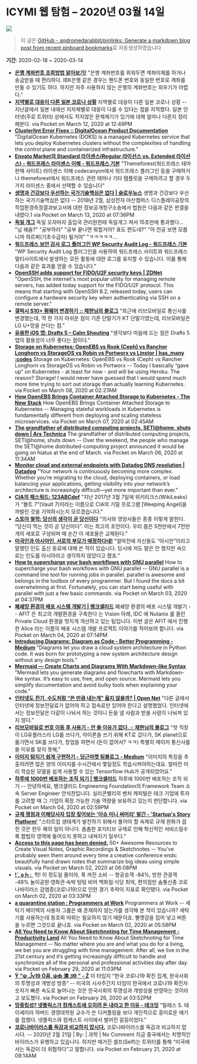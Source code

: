 # ICYMI 웹 탐험 – 2020년 03월 14일

![](https://i.picsum.photos/id/289/1920/1080.jpg)

> 이 글은 [GitHub - andromedarabbit/pinlinks: Generate a markdown blog post from recent pinboard bookmarks](https://github.com/andromedarabbit/pinlinks)로 자동생성하였습니다

**기간**: 2020-02-18 ~ 2020-03-14

* **[은행 계좌번호 조회방법 알아보기!](https://tariat.tistory.com/536)**
	"은행 계좌번호를 외워두면 계좌이체를 하거나 송금받을 때 편리하다. IBK은행 같은 경우는 핸드폰 번호와 동일한 번호로 계좌를 만들 수 있기도 하다. 하지만 자주 사용하지 않는 은행의 계좌번호는 외우기가 어렵다."
* **[지역별로 대응이 다른 일본 코로나 상황](https://brunch.co.kr/@jaeunyun/215)**
	지역별로 대응이 다른 일본 코로나 상황 -- 지난글에서 일본 내에선 지자체별로 대응이 다를 수 있다는 점을 지적했다. 일본 인터넷(주로 트위터) 상에서도 적지않은 문제제기가 있기에 대체 얼마나 다른지 정리해본다. via Pocket on March 12, 2020 at 12:49PM
* **[Clusterlint Error Fixes :: DigitalOcean Product Documentation](https://www.digitalocean.com/docs/kubernetes/resources/clusterlint-errors/)**
	"DigitalOcean Kubernetes (DOKS) is a managed Kubernetes service that lets you deploy Kubernetes clusters without the complexities of handling the control plane and containerized infrastructure."
* **[Envato Market의 Standard 라이센스(Regular 라이선스 vs. Extended 라이선스) - 워드프레스 라이센스 이해 - 워드프레스 기본](https://www.thewordcracker.com/basic/standard-licenses-of-envato-market/)**
	"Themeforest(워드프레스 테마 판매 사이트) 라이센스 이해 codecanyon에서 워드프레스 플러그인 등을 구매하거나 themeforest에서 워드프레스 관련 테마나 기타 템플릿을 구매하려고 할 경우 두 가지 라이센스 중에서 선택할 수 있습니다"
* **[생명과 건강보다 우선하는 국가기술핵심은 없다 | 슬로우뉴스](https://slownews.kr/75566)**
	생명과 건강보다 우선하는 국가기술핵심은 없다 -- 2018년 2월, 삼성전자 아산캠퍼스 디스플레이공장의 작업환경측정결과보고서에 대한 정보공개청구소송에서 법원은 다음과 같은 판결을 내렸다.1 via Pocket on March 13, 2020 at 07:36PM
* **[독일 개그](https://twitter.com/i/web/status/1237770764595625985)**
	독일 오자마자 출입국 관리원한테 독일개그 쳐서 15초만에 통과했다...
	"님 왜옴?"
	"공부하러"
	"공부 끝나면 뭐할거야? 표도 편도네?"
	"아 전공 보면 모릅니까 하르쩌(기초수급자) 될거야"
	"ㅋㅋㅋㅋㅋ… 
* **[워드프레스 보안 감사 로그 플러그인 WP Security Audit Log - 워드프레스 기본](https://www.thewordcracker.com/basic/%ec%9b%8c%eb%93%9c%ed%94%84%eb%a0%88%ec%8a%a4-%eb%b3%b4%ec%95%88-%ea%b0%90%ec%82%ac-%eb%a1%9c%ea%b7%b8-%ed%94%8c%eb%9f%ac%ea%b7%b8%ec%9d%b8-wp-security-audit-log/)**
	"WP Security Audit Log 플러그인을 사용하여 워드프레스 사이트와 워드프레스 멀티사이트에서 발생하는 모든 활동에 대한 로그를 유지할 수 있습니다. 이를 통해 다음과 같은 효과를 얻을 수 있습니다."
* **[OpenSSH adds support for FIDO/U2F security keys | ZDNet](https://www.zdnet.com/article/openssh-adds-support-for-fidou2f-security-keys/)**
	"OpenSSH, the internet's most popular utility for managing remote servers, has added today support for the FIDO/U2F protocol. This means that starting with OpenSSH 8.2, released today, users can configure a hardware security key when authenticating via SSH on a remote server."
* **[갤럭시 S10+ 펌웨어 변경하기 :: 채현님의 블로그](https://xlos.tistory.com/1781)**
	"최근에 리브모바일로 통신사를 변경했는데, 딱 한 가지 아쉬운 점이 기존 단말기가 KT 단말기였는데, 리브모바일은 LG U+망을 쓴다는 점."
* **[유용한 iOS 앱: Drafts 5 – Calm Shouting](http://lordmiss.com/journal/archives/2159)**
	"생각보다 마음에 드는 점은 Drafts 5 앱의 활용성이 너무 좋다는 점이다."
* **[Storage on Kubernetes: OpenEBS vs Rook (Ceph) vs Rancher Longhorn vs StorageOS vs Robin vs Portworx vs Linstor | has_many :codes](https://vitobotta.com/2019/08/06/kubernetes-storage-openebs-rook-longhorn-storageos-robin-portworx/)**
	Storage on Kubernetes: OpenEBS vs Rook (Ceph) vs Rancher Longhorn vs StorageOS vs Robin vs Portworx -- Today I basically “gave up” on Kubernetes - at least for now - and will be using Heroku. The reason? Storage! I would never have guessed that I would spend much more time trying to sort out storage than actually learning Kubernetes. via Pocket on March 08, 2020 at 02:27AM
* **[How OpenEBS Brings Container Attached Storage to Kubernetes - The New Stack](https://thenewstack.io/how-openebs-brings-container-attached-storage-to-kubernetes/)**
	How OpenEBS Brings Container Attached Storage to Kubernetes -- Managing stateful workloads in Kubernetes is fundamentally different from deploying and scaling stateless microservices. via Pocket on March 07, 2020 at 02:45AM
* **[The grandfather of distributed computing projects, SETI@home, shuts down | Ars Technica](https://arstechnica.com/science/2020/03/the-grandfather-of-distributed-computing-projects-setihome-shuts-down/)**
	The grandfather of distributed computing projects, SETI@home, shuts down -- Over the weekend, the people who manage the SETI@home distributed-computing project announced it would be going on hiatus at the end of March. via Pocket on March 06, 2020 at 11:34AM
* **[Monitor cloud and external endpoints with Datadog DNS resolution | Datadog](https://www.datadoghq.com/blog/dns-resolution-datadog/)**
	"Your network is continuously becoming more complex. Whether you’re migrating to the cloud, deploying containers, or load balancing your applications, getting visibility into your network’s architecture is increasingly difficult—yet more important than ever."
* **[CIA의 패스워드: 123ABCdef](https://gigglehd.com/gg/soft/6787214)**
	"지난 2017년 3월 7일에 위키리크스(WikiLeaks)가 “볼트 7”(Vault 7)이라는 이름으로 CIA의 기밀 프로그램 [Weeping Angel]을 까발린 것을 기억하시는지 모르겠습니다."
* **[스토아 철학: 당신의 생각이 곧 당신이다](https://newspeppermint.com/2020/03/06/m-stoic/)**
	"의사와 영양사들은 종종 이렇게 말한다. “당신이 먹는 것이 곧 당신이다”. 이는 최고의 조언이다. 우리 몸은 5천만에서 7천만개의 세포로 구성되며 매 순간 이 세포들은 교체된다."
* **[미국인과 아시아인, 서로의 부모가 매정하다네!](https://strangerca.tistory.com/entry/%EB%AF%B8%EA%B5%AD%EC%9D%B8%EA%B3%BC-%EC%95%84%EC%8B%9C%EC%95%84%EC%9D%B8-%EC%84%9C%EB%A1%9C%EC%9D%98-%EB%B6%80%EB%AA%A8%EA%B0%80-%EB%A7%A4%EC%A0%95%ED%95%98%EB%8B%A4%EB%84%A4)**
	"얼마전에 자신들도 “아시안”이라고 말했던 인도 출신 동료에 대해 쓴 적이 있습니다. 당시에 저도 말은 안 했지만 속으로는 인도를 아시아라고 생각하지 않았다고 했죠."
* **[How to supercharge your bash workflows with GNU parallel](https://www.freecodecamp.org/news/how-to-supercharge-your-bash-workflows-with-gnu-parallel-53aab0aea141/)**
	How to supercharge your bash workflows with GNU parallel -- GNU parallel is a command line tool for running jobs in parallel. parallel is awesome and belongs in the toolbox of every programmer. But I found the docs a bit overwhelming at first. Fortunately, you can start being useful with parallel with just a few basic commands. via Pocket on March 03, 2020 at 04:37PM
* **[폐쇄망 환경의 배포 시스템 개발기 | 뱅크샐러드](https://blog.banksalad.com/tech/how-we-have-built-alice/)**
	폐쇄망 환경의 배포 시스템 개발기 -- AFIT 은 최고의 개발환경을 구축한다 는 Vision 아래, IDC 에 Nutanix 를 올린 Private Cloud 환경을 멋지게 개선하고 있는 팀입니다. 이번 글은 AFIT 에서 진행한 Alice 라는 이름의 배포 시스템 개발 프로젝트 이야기를 적어보려 합니다. via Pocket on March 04, 2020 at 07:14PM
* **[Introducing Diagrams: Diagram as Code - Better Programming - Medium](https://medium.com/better-programming/diagrams-diagram-as-code-56fec222cdf6?source=ifttt--------------1)**
	"Diagrams let you draw a cloud system architecture in Python code. It was born for prototyping a new system architecture design without any design tools."
* **[Mermaid — Create Charts and Diagrams With Markdown-like Syntax](https://medium.com/better-programming/mermaid-create-charts-and-diagrams-with-markdown-88a9e639ab14?source=ifttt--------------1)**
	"Mermaid lets you generate diagrams and flowcharts with Markdown-like syntax. It’s easy to use, free, and open source. Mermaid lets you simplify documentation and avoid bulky tools when explaining your code."
* **[인터넷도 전기, 수도처럼 “쓴 만큼 내는게” 옳지 않을까? | Open Net](https://opennet.or.kr/17681)**
	"다른 글에서 인터넷에 정보전달료가 없어야 하고 접속료만 있어야 한다고 설명했었다. 인터넷에서는 정보전달은 다같이 나눠서 하는 것이니 돈을 낼 사람과 받을 사람이 나눠져 있지 않다."
* **[리브모바일로 번호 이동 후 사용기 - 안 쓸 이유가 없다. :: 채현님의 블로그](https://xlos.tistory.com/1780)**
	"첫 직장이 LG유플러스라 LG를 쓰다가, 아이폰을 쓰기 위해 KT로 갔다가, SK planet으로 옮기면서 SK를 쓰다가, 창업을 하면서 (돈이 없어서? ㅋㅋ) 특별히 메이저 통신사를 쓸 이유를 찾지 못해,"
* **[이미지 탐지기 쉽게 구현하기 - 당근마켓 팀블로그 - Medium](https://medium.com/daangn/%EC%9D%B4%EB%AF%B8%EC%A7%80-%ED%83%90%EC%A7%80%EA%B8%B0-%EC%89%BD%EA%B2%8C-%EA%B5%AC%ED%98%84%ED%95%98%EA%B8%B0-abd967638c8e)**
	"이미지의 특징을 추출하려면 많은 양의 이미지를 수시간에서 몇일정도 학습시켜야하는데요. 얼마전 미리 학습된 모델을 쉽게 사용할 수 있는 Tensorflow Hub가 공개되었어요."
* **[하루에 1000번 배포하는 조직 되기 | 뱅크샐러드](https://blog.banksalad.com/tech/become-an-organization-that-deploys-1000-times-a-day/)**
	하루에 1000번 배포하는 조직 되기 -- 안녕하세요, 뱅크샐러드 Engineering Foundation의 Framework Team 소속 Server Engineer 안석찬입니다. 실리콘밸리의 벤처 캐피털은 테크 기업에 투자를 고려할 때 그 기업이 확장 가능한 기술 역량을 보유하고 있는지 판단합니다. via Pocket on March 04, 2020 at 02:59PM
* **[규제 쟁점과 이해당사자 입장 짚어보는 ‘이슈 미니 써머리’ 발간 - 'Startup's Story Platform’](https://platum.kr/archives/137000)**
	"스타트업 생태계가 발전하기 위해서 풀어야 할 숙제로 규제 완화가 꼽힌 것은 한두 해의 일이 아니다. 촘촘한 포지티브 규제로 인해 혁신적인 서비스일수록 합법의 영역에 들어오지 못하고 내쳐지기 일쑤다."
* **[Access to this page has been denied.](https://creativemarket.com/blog/50-awesome-resources-to-create-visual-notes-graphic-recordings-sketchnotes)**
	50+ Awesome Resources to Create Visual Notes, Graphic Recordings & Sketchnotes -- You've probably seen them around every time a creative conference ends: beautifully hand drawn notes that summarize big ideas using simple visuals. via Pocket on March 02, 2020 at 06:08PM
* **[! ̾, ǫ Һ : ̹](https://news.naver.com/main/read.nhn?mode=LSD&mid=sec&oid=025&aid=0002980064&sid1=001)**
	헉! 이 정도일 줄이야, 푹 꺼진 소비 -- 항공승객 -84%, 방한 관광객 -48% 놀이공원·영화관·숙박 텅텅 비어 백화점·식당 최악, 편의점만 숨통신종 코로나바이러스 감염증(코로나19)으로 인한 경기 추락이 지표로 확인됐다. via Pocket on March 02, 2020 at 03:33PM
* **[a quarantine station : Programmers at Work](http://sonnet.egloos.com/7482619)**
	Programmers at Work -- 세탁기 메이택의 사용자 그룹은 왜 존재하지 않는가를 생각해 본 적이 있습니까? 세탁기를 사용하는데 동호회 따위는 필요하지 않기 때문이죠. 빨랫감을 집어 넣고 버튼을 누르면 그것으로 끝나죠. via Pocket on March 02, 2020 at 05:58PM
* **[All You Need to Know About Sketchnoting for Time Management - Productivity Land](https://productivityland.com/all-you-need-to-know-about-sketchnoting-for-time-management/)**
	All You Need to Know About Sketchnoting for Time Management -- No matter where you are and what you do for a living, we bet you are struggling with time management. After all, we live in the 21st century and it’s getting increasingly difficult to handle and synchronize all of the personal and professional activities day after day. via Pocket on February 29, 2020 at 11:03PM
* **[Ÿ "ѱ ڷγ19 Ȯ꼼, ѱȸ 漺 ݿϴ " - Ź](http://news.khan.co.kr/kh_news/khan_art_view.html?artid=202002251626011&code=970100)**
	미 타임지 “한국 코로나19 확진 집계, 한국사회의 투명성과 개방성 방증” -- 미국의 시사주간지 타임이 한국에서 코로나19 확진자 숫자가 빠른 속도로 늘어나는 것은 한국사회의 투명성과 개방성을 반영하는 것이라고 보도했다. via Pocket on February 26, 2020 at 03:52PM
* **[망중립성? 넷플릭스가 컴캐스트에 오히려 돈 내라고 한 이유 - 테크잇](https://techit.kr/view/?no=20200216231835)**
	"탈레스 S. 테이셰이라 하버드 경영대학원 교수가 쓴 디커플링을 보다 개인적으로 흥미로운 얘기를 접했다. 넷플릭스와 컴캐스트 사이에서 벌어진 갈등이었다."
* **[코로나바이러스를 독감과 비교하지 맙시다.](https://newspeppermint.com/2020/02/20/corona19flu/)**
	코로나바이러스를 독감과 비교하지 맙시다. -- 2020년 2월 21일 | By: | 과학 | No Comment 지금 중국에서는 치명적인 바이러스가 유행하고 있습니다. 하지만 매거진 셀프(Self)는 트위터를 통해 “미국에서는 독감이 더 위험하다”고 말합니다. via Pocket on February 21, 2020 at 09:14AM

